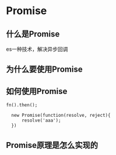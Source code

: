 # Promise

## 什么是Promise

es一种技术，解决异步回调

## 为什么要使用Promise

## 如何使用Promise

`fn().then();`

```text
  new Promise(function(resolve, reject){
      resolve('aaa');
  })
```

## Promise原理是怎么实现的

